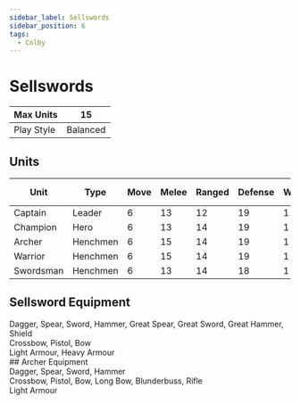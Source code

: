 ```yaml
---
sidebar_label: Sellswords
sidebar_position: 6
tags:
  - Colby
---
```

# Sellswords

| Max Units  | 15       |
| ---------- | -------- |
| Play Style | Balanced |

## Units

| Unit      | Type     | Move | Melee | Ranged | Defense | Wounds | Agility | Attacks | Morale | Base Cost |
| --------- | -------- | ---- | ----- | ------ | ------- | ------ | ------- | ------- | ------ | --------- |
| Captain   | Leader   | 6    | 13    | 12     | 19      | 1      | 8       | 1       | 7      | 60        |
| Champion  | Hero     | 6    | 13    | 14     | 19      | 1      | 11      | 1       | 10     | 35        |
| Archer    | Henchmen | 6    | 15    | 14     | 19      | 1      | 11      | 1       | 10     | 25        |
| Warrior   | Henchmen | 6    | 15    | 14     | 19      | 1      | 11      | 1       | 10     | 25        |
| Swordsman | Henchmen | 6    | 13    | 14     | 18      | 1      | 11      | 1       | 10     | 40        |


## Sellsword Equipment

<div name='melee-weapons'>
Dagger, Spear, Sword, Hammer, Great Spear, Great Sword, Great Hammer, Shield
</div>
<div name='ranged-weapons'>
Crossbow, Pistol, Bow
</div>
<div name='armour'>
Light Armour, Heavy Armour
</div>
## Archer Equipment

<div name='melee-weapons'>
Dagger, Spear, Sword, Hammer
</div>
<div name='ranged-weapons'>
Crossbow, Pistol, Bow, Long Bow, Blunderbuss, Rifle
</div>
<div name='armour'>
Light Armour
</div>
